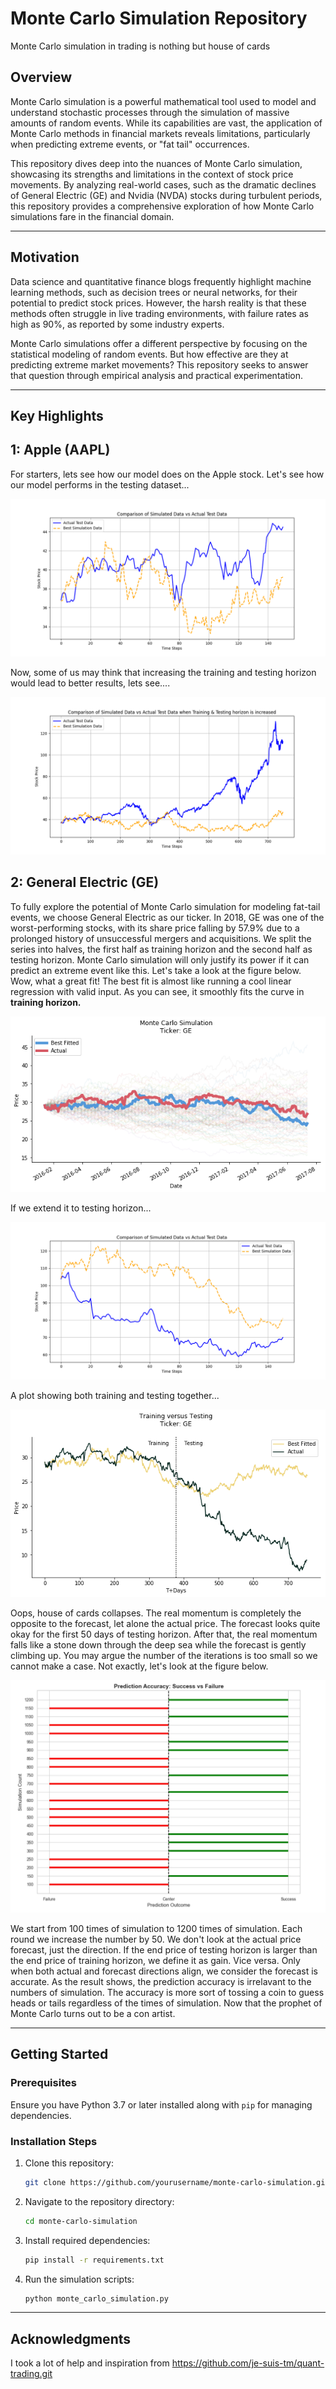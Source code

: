 # Monte Carlo Simulation Repository

Monte Carlo simulation in trading is nothing but house of cards

## Overview
Monte Carlo simulation is a powerful mathematical tool used to model and understand stochastic processes through the simulation of massive amounts of random events. While its capabilities are vast, the application of Monte Carlo methods in financial markets reveals limitations, particularly when predicting extreme events, or "fat tail" occurrences.

This repository dives deep into the nuances of Monte Carlo simulation, showcasing its strengths and limitations in the context of stock price movements. By analyzing real-world cases, such as the dramatic declines of General Electric (GE) and Nvidia (NVDA) stocks during turbulent periods, this repository provides a comprehensive exploration of how Monte Carlo simulations fare in the financial domain.

---

## Motivation
Data science and quantitative finance blogs frequently highlight machine learning methods, such as decision trees or neural networks, for their potential to predict stock prices. However, the harsh reality is that these methods often struggle in live trading environments, with failure rates as high as 90%, as reported by some industry experts.

Monte Carlo simulations offer a different perspective by focusing on the statistical modeling of random events. But how effective are they at predicting extreme market movements? This repository seeks to answer that question through empirical analysis and practical experimentation.

---

## Key Highlights



## 1: Apple (AAPL)
For starters, lets see how our model does on the Apple stock. 
Let's see how our model performs in the testing dataset...

![Testng Horizon](images/AAPL.png)

Now, some of us may think that increasing the training and testing horizon would lead to better results, lets see....

![Testing Horizon](images/AAPLincr.png)
    
## 2: General Electric (GE)
To fully explore the potential of Monte Carlo simulation for modeling fat-tail events, we choose General Electric as our ticker. In 2018, GE was one of the worst-performing stocks, with its share price falling by 57.9% due to a prolonged history of unsuccessful mergers and acquisitions.
We split the series into halves, the first half as training horizon and the second half as testing horizon. Monte Carlo simulation will only justify its power if it can predict an extreme event like this. Let's take a look at the figure below. Wow, what a great fit! The best fit is almost like running a cool linear regression with valid input. As you can see, it smoothly fits the curve in **training horizon.**

![Training Horizon](images/ge_simulation.png)

If we extend it to testing horizon...

![Testing Horizon](images/GEtest.png)

A plot showing both training and testing together...

![Testing Horizon](images/ge_versus.png)

Oops, house of cards collapses. The real momentum is completely the opposite to the forecast, let alone the actual price. The forecast looks quite okay for the first 50 days of testing horizon. After that, the real momentum falls like a stone down through the deep sea while the forecast is gently climbing up. You may argue the number of the iterations is too small so we cannot make a case. Not exactly, let's look at the figure below.

![Increasing Horizon](images/ticks.jpg)

We start from 100 times of simulation to 1200 times of simulation. Each round we increase the number by 50. We don't look at the actual price forecast, just the direction. If the end price of testing horizon is larger than the end price of training horizon, we define it as gain. Vice versa. Only when both actual and forecast directions align, we consider the forecast is accurate. As the result shows, the prediction accuracy is irrelavant to the numbers of simulation. The accuracy is more sort of tossing a coin to guess heads or tails regardless of the times of simulation.
Now that the prophet of Monte Carlo turns out to be a con artist. 

---


## Getting Started

### Prerequisites
Ensure you have Python 3.7 or later installed along with `pip` for managing dependencies.

### Installation Steps
1. Clone this repository:
   ```bash
   git clone https://github.com/yourusername/monte-carlo-simulation.git
   ```
2. Navigate to the repository directory:
   ```bash
   cd monte-carlo-simulation
   ```
3. Install required dependencies:
   ```bash
   pip install -r requirements.txt
   ```
4. Run the simulation scripts:
   ```bash
   python monte_carlo_simulation.py
   ```

---

## Acknowledgments
I took a lot of help and inspiration from https://github.com/je-suis-tm/quant-trading.git

